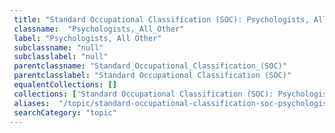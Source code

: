 ```yaml
--- 
 title: "Standard Occupational Classification (SOC): Psychologists, All Other" 
 classname:  "Psychologists,_All_Other" 
 label: "Psychologists, All Other" 
 subclassname: "null" 
 subclasslabel: "null" 
 parentclassname: "Standard_Occupational_Classification_(SOC)" 
 parentclasslabel: "Standard Occupational Classification (SOC)" 
 equalentCollections: [] 
 collections: ['Standard Occupational Classification (SOC): Psychologists, All Other']
 aliases:  "/topic/standard-occupational-classification-soc-psychologists-all-other"  
 searchCategory: "topic" 
---
```

